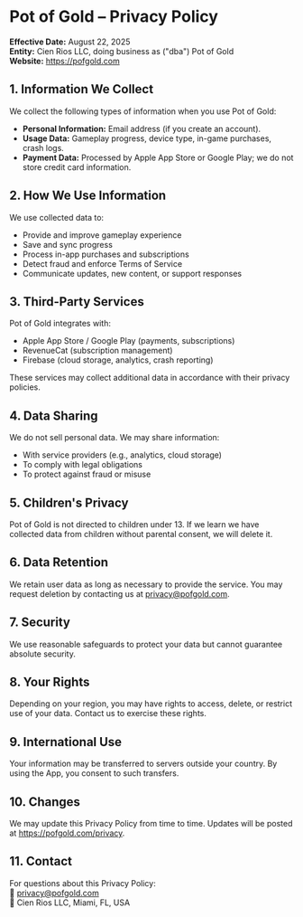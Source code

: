 # Pot of Gold – Privacy Policy

**Effective Date:** August 22, 2025  
**Entity:** Cien Rios LLC, doing business as ("dba") Pot of Gold  
**Website:** https://pofgold.com

## 1. Information We Collect

We collect the following types of information when you use Pot of Gold:

- **Personal Information:** Email address (if you create an account).
- **Usage Data:** Gameplay progress, device type, in-game purchases, crash logs.
- **Payment Data:** Processed by Apple App Store or Google Play; we do not store credit card information.

## 2. How We Use Information

We use collected data to:
- Provide and improve gameplay experience
- Save and sync progress
- Process in-app purchases and subscriptions
- Detect fraud and enforce Terms of Service
- Communicate updates, new content, or support responses

## 3. Third-Party Services

Pot of Gold integrates with:
- Apple App Store / Google Play (payments, subscriptions)
- RevenueCat (subscription management)
- Firebase (cloud storage, analytics, crash reporting)

These services may collect additional data in accordance with their privacy policies.

## 4. Data Sharing

We do not sell personal data. We may share information:
- With service providers (e.g., analytics, cloud storage)
- To comply with legal obligations
- To protect against fraud or misuse

## 5. Children's Privacy

Pot of Gold is not directed to children under 13. If we learn we have collected data from children without parental consent, we will delete it.

## 6. Data Retention

We retain user data as long as necessary to provide the service. You may request deletion by contacting us at privacy@pofgold.com.

## 7. Security

We use reasonable safeguards to protect your data but cannot guarantee absolute security.

## 8. Your Rights

Depending on your region, you may have rights to access, delete, or restrict use of your data. Contact us to exercise these rights.

## 9. International Use

Your information may be transferred to servers outside your country. By using the App, you consent to such transfers.

## 10. Changes

We may update this Privacy Policy from time to time. Updates will be posted at https://pofgold.com/privacy.

## 11. Contact

For questions about this Privacy Policy:  
📧 privacy@pofgold.com  
📍 Cien Rios LLC, Miami, FL, USA